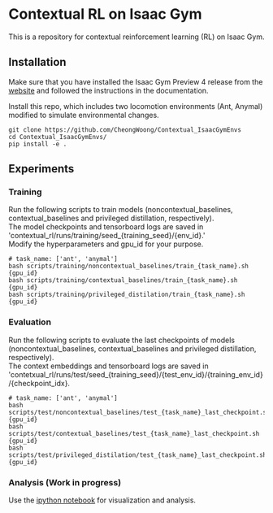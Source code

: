 # Contextual RL on Isaac Gym
This is a repository for contextual reinforcement learning (RL) on Isaac Gym.


## Installation
Make sure that you have installed the Isaac Gym Preview 4 release from the [website](https://developer.nvidia.com/isaac-gym) and followed the instructions in the documentation.

Install this repo, which includes two locomotion environments (Ant, Anymal) modified to simulate environmental changes.
```
git clone https://github.com/CheongWoong/Contextual_IsaacGymEnvs
cd Contextual_IsaacGymEnvs/
pip install -e .
```


## Experiments

### Training
Run the following scripts to train models (noncontextual_baselines, contextual_baselines and privileged distillation, respectively).  
The model checkpoints and tensorboard logs are saved in 'contextual_rl/runs/training/seed_{training_seed}/{env_id}.'  
Modify the hyperparameters and gpu_id for your purpose.
```
# task_name: ['ant', 'anymal']
bash scripts/training/noncontextual_baselines/train_{task_name}.sh {gpu_id}
bash scripts/training/contextual_baselines/train_{task_name}.sh {gpu_id}
bash scripts/training/privileged_distilation/train_{task_name}.sh {gpu_id}
```

### Evaluation
Run the following scripts to evaluate the last checkpoints of models (noncontextual_baselines, contextual_baselines and privileged distillation, respectively).  
The context embeddings and tensorboard logs are saved in 'contetxual_rl/runs/test/seed_{training_seed}/{test_env_id}/{training_env_id}/{checkpoint_idx}.
```
# task_name: ['ant', 'anymal']
bash scripts/test/noncontextual_baselines/test_{task_name}_last_checkpoint.sh {gpu_id}
bash scripts/test/contextual_baselines/test_{task_name}_last_checkpoint.sh {gpu_id}
bash scripts/test/privileged_distilation/test_{task_name}_last_checkpoint.sh {gpu_id}
```

### Analysis (Work in progress)

Use the [ipython notebook](https://github.com/CheongWoong/Contextual_IsaacGymEnvs/tree/main/contextual_rl/analysis/context_embedding_analysis.ipynb) for visualization and analysis.

